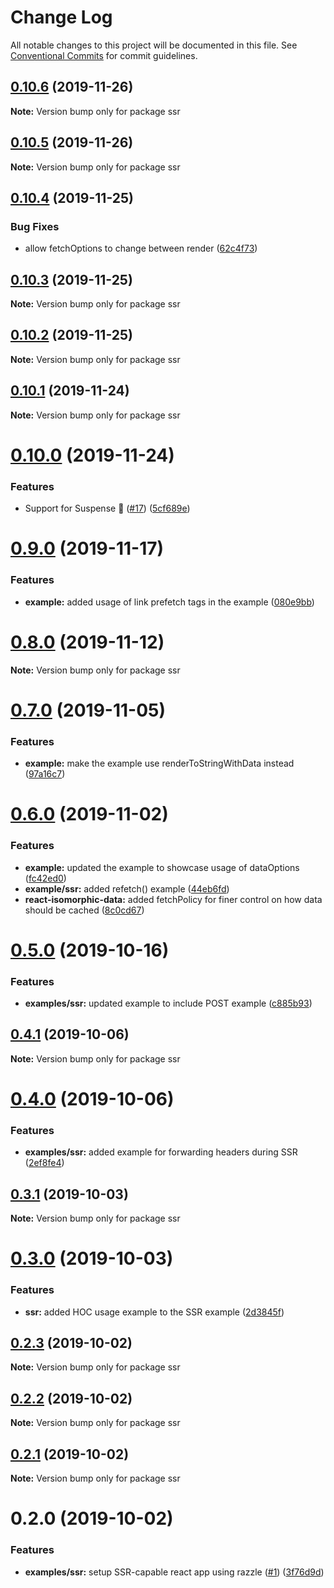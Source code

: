 # Change Log

All notable changes to this project will be documented in this file.
See [Conventional Commits](https://conventionalcommits.org) for commit guidelines.

## [0.10.6](https://github.com/jackyef/react-isomorphic-data/compare/ssr@0.10.5...ssr@0.10.6) (2019-11-26)

**Note:** Version bump only for package ssr





## [0.10.5](https://github.com/jackyef/react-isomorphic-data/compare/ssr@0.10.4...ssr@0.10.5) (2019-11-26)

**Note:** Version bump only for package ssr





## [0.10.4](https://github.com/jackyef/react-isomorphic-data/compare/ssr@0.10.3...ssr@0.10.4) (2019-11-25)


### Bug Fixes

* allow fetchOptions to change between render ([62c4f73](https://github.com/jackyef/react-isomorphic-data/commit/62c4f73aa9e248db5b2159aa33e3aa0172f4aecb))





## [0.10.3](https://github.com/jackyef/react-isomorphic-data/compare/ssr@0.10.2...ssr@0.10.3) (2019-11-25)

**Note:** Version bump only for package ssr





## [0.10.2](https://github.com/jackyef/react-isomorphic-data/compare/ssr@0.10.1...ssr@0.10.2) (2019-11-25)

**Note:** Version bump only for package ssr





## [0.10.1](https://github.com/jackyef/react-isomorphic-data/compare/ssr@0.10.0...ssr@0.10.1) (2019-11-24)

**Note:** Version bump only for package ssr





# [0.10.0](https://github.com/jackyef/react-isomorphic-data/compare/ssr@0.9.0...ssr@0.10.0) (2019-11-24)


### Features

* Support for Suspense :tada: ([#17](https://github.com/jackyef/react-isomorphic-data/issues/17)) ([5cf689e](https://github.com/jackyef/react-isomorphic-data/commit/5cf689e68c09c20369232e16e1ec1aef8c8e5c1f))





# [0.9.0](https://github.com/jackyef/react-isomorphic-data/compare/ssr@0.8.0...ssr@0.9.0) (2019-11-17)


### Features

* **example:** added usage of link prefetch tags in the example ([080e9bb](https://github.com/jackyef/react-isomorphic-data/commit/080e9bbb4456ab609a3b66301c350ad7b8173d5a))





# [0.8.0](https://github.com/jackyef/react-isomorphic-data/compare/ssr@0.7.0...ssr@0.8.0) (2019-11-12)

**Note:** Version bump only for package ssr





# [0.7.0](https://github.com/jackyef/react-isomorphic-data/compare/ssr@0.6.0...ssr@0.7.0) (2019-11-05)


### Features

* **example:** make the example use renderToStringWithData instead ([97a16c7](https://github.com/jackyef/react-isomorphic-data/commit/97a16c77612ae770761ac312ea6bee2e6e12f999))





# [0.6.0](https://github.com/jackyef/react-isomorphic-data/compare/ssr@0.5.0...ssr@0.6.0) (2019-11-02)


### Features

* **example:** updated the example to showcase usage of dataOptions ([fc42ed0](https://github.com/jackyef/react-isomorphic-data/commit/fc42ed09e4d31ebd6bda644b9da2cab236e46cda))
* **example/ssr:** added refetch() example ([44eb6fd](https://github.com/jackyef/react-isomorphic-data/commit/44eb6fdc8871841e099fab1bf7f229584643efc0))
* **react-isomorphic-data:** added fetchPolicy for finer control on how data should be cached ([8c0cd67](https://github.com/jackyef/react-isomorphic-data/commit/8c0cd67ce6c106ff7ae507008ed1dce0a4bb2ae0))





# [0.5.0](https://github.com/jackyef/react-isomorphic-data/compare/ssr@0.4.1...ssr@0.5.0) (2019-10-16)


### Features

* **examples/ssr:** updated example to include POST example ([c885b93](https://github.com/jackyef/react-isomorphic-data/commit/c885b93))





## [0.4.1](https://github.com/jackyef/react-isomorphic-data/compare/ssr@0.4.0...ssr@0.4.1) (2019-10-06)

**Note:** Version bump only for package ssr





# [0.4.0](https://github.com/jackyef/react-isomorphic-data/compare/ssr@0.3.1...ssr@0.4.0) (2019-10-06)


### Features

* **examples/ssr:** added example for forwarding headers during SSR ([2ef8fe4](https://github.com/jackyef/react-isomorphic-data/commit/2ef8fe4))





## [0.3.1](https://github.com/jackyef/react-isomorphic-data/compare/ssr@0.3.0...ssr@0.3.1) (2019-10-03)

**Note:** Version bump only for package ssr





# [0.3.0](https://github.com/jackyef/react-isomorphic-data/compare/ssr@0.2.3...ssr@0.3.0) (2019-10-03)


### Features

* **ssr:** added HOC usage example to the SSR example ([2d3845f](https://github.com/jackyef/react-isomorphic-data/commit/2d3845f))





## [0.2.3](https://github.com/jackyef/react-isomorphic-data/compare/ssr@0.2.2...ssr@0.2.3) (2019-10-02)

**Note:** Version bump only for package ssr





## [0.2.2](https://github.com/jackyef/react-isomorphic-data/compare/ssr@0.2.1...ssr@0.2.2) (2019-10-02)

**Note:** Version bump only for package ssr





## [0.2.1](https://github.com/jackyef/react-isomorphic-data/compare/ssr@0.2.0...ssr@0.2.1) (2019-10-02)

**Note:** Version bump only for package ssr





# 0.2.0 (2019-10-02)


### Features

* **examples/ssr:** setup SSR-capable react app using razzle ([#1](https://github.com/jackyef/react-isomorphic-data/issues/1)) ([3f76d9d](https://github.com/jackyef/react-isomorphic-data/commit/3f76d9d))
